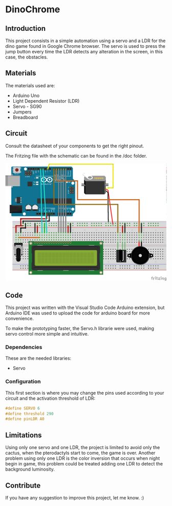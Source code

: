 # DinoChrome

## Introduction

This project consists in a simple automation using a servo and a LDR for the dino game found in Google Chrome browser. The servo is used to press the jump button every time the LDR detects any alteration in the screen, in this case, the obstacles.

## Materials

The materials used are:

- Arduino Uno
- Light Dependent Resistor (LDR)
- Servo - SG90
- Jumpers
- Breadboard

## Circuit

Consult the datasheet of your components to get the right pinout.

The Fritzing file with the schematic can be found in the /doc folder.

![alt text](https://github.com/gustavoaguilar/IRLock/blob/master/doc/IRLock_Sketch_bb.png "Circuit")

## Code

This project was written with the Visual Studio Code Arduino extension, but Arduino IDE was used to upload the code for arduino board for more convenience.

To make the prototyping faster, the Servo.h librarie were used, making servo control more simple and intuitive.

### Dependencies

These are the needed libraries:

- Servo

### Configuration

This first section is where you may change the pins used according to your circuit and the activation threshold of LDR:

```c
#define SERVO 6
#define threshold 290
#define pinLDR A0
```

## Limitations

Using only one servo and one LDR, the project is limited to avoid only the cactus, when the pterodactyls start to come, the game is over. Another problem using only one LDR is the color inversion that occurs when night begin in game, this problem could be treated adding one LDR to detect the background luminosity.

## Contribute

If you have any suggestion to improve this project, let me know. :)
